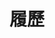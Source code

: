 ---
title: "履歷"
layout: "resume"
resume:
  name: "林宏信 Justin Lin"
  email: "justin.linhs@pm.me"
  github: "https://github.com/lancatlin"
  website: "https://wancat.cc"

  education:
    - school: "國立臺北科技大學"
      department: "智慧自動化工程科"
      school_url: "https://www.ntut.edu.tw/"
      department_url: "https://iae.ntut.edu.tw/"
      period: "2019 - 2024"

  honors:
    - title: "2023 大專資訊服務應用競賽"
      url: "https://innoserve.tca.org.tw/"
      content: |
        **第二名** 在競賽中與專案 [Linux Odyssey](https://linuxodyssey.xyz)
    - title: "2023 g0v 零時小學校第四屆專案孵化競賽"
      url: "https://sch001.g0v.tw/dash/brd/sch001-2023/list"
      content: |
        **首獎** 在競賽中與專案 [Linux Odyssey](https://linuxodyssey.xyz)
    - title: "2021 全國大專校院智慧機械與人工智慧暨電動車創意競賽"
      url: "https://www.chengde.org.tw/"
      content: |
        **佳作** 在競賽中與專案 EyeDrone

  work_experiences:
    - company: "LikeCoin"
      company_url: "https://about.like.co"
      position: "全端工程師"
      location: "全球 (遠端)"
      period: "2022 年 3 月 - 2022 年 8 月"
      projects:
        - name: "LikeChain Indexer"
          url: "https://github.com/likecoin/likecoin-chain-tx-indexer"
          description: "將鏈上數據索引到資料庫並提供基於 SQL 的 API。使用 Golang、Gin、PostgreSQL。"
        - name: "ISCN Browser"
          url: "https://github.com/likecoin/iscn-browser"
          description: "瀏覽 LikeCoin 鏈上的 ISCN 記錄。使用 NuxtJS、VueJS。"
        - name: "LikeCoin Discord Bot"
          url: "https://github.com/likecoin/likecoin-discord-bot"
          description: "在 Discord 中向訊息捐贈 LIKE，將訊息發布到區塊鏈。使用 NodeJS、NuxtJS。"
        - name: "NFT Dashboard"
          url: "https://github.com/likecoin/likecoin-nft-dashboard"
          description: "LikeCoin 鏈上 NFT 統計儀表板。使用 VueJS。"

    - company: "IBM"
      company_url: "https://ibm.com"
      position: "後端開發實習生"
      location: "台北，台灣"
      period: "2021 年 11 月 - 2022 年 2 月"
      projects:
        - name: "未翻譯字串檢測工具"
          description: "基於深度學習的未翻譯字串檢測工具。"
        - name: "CI/CD 工作流程"
          description: "為 NodeJS 和 AngularJS 專案設置 Jenkins CI/CD 工作流程。"
        - name: "自動部署"
          description: "通過 Git 標籤自動部署至伺服器。"

  projects:
    - name: "LinuxOdyssey.xyz"
      url: "https://linuxodyssey.xyz"
      role: "團隊領導 / 全端開發工程師 / DevOps 工程師"
      period: "2023 年 7 月 - 至今"
      tech: "TypeScript / VueJS / Docker / MongoDB / WebSocket / TailwindCSS"
      description: "Linux Odyssey 是針對程式設計和 Linux 初學者設計的互動終端機教學網站，以遊戲化方式學習 Linux 指令，將 Linux 變成一個互動遊戲環境，從「學習 Linux」變成「玩 Linux」。"
      achievements:
        - "提供基於 Docker 的操作環境，讓用戶只要開啟網站即可練習 Linux 命令。使用 WebSocket 在網站上實現即時終端機資料傳輸。"
        - "使用 GitHub Actions 管理 DevOps 工作流程，進行持續集成和部署，保持高代碼質量並促進敏捷開發實踐。"
        - "由 180 名沒有程式設計或 Linux 經驗的國中生測試。60% 的學生能夠在沒有任何幫助的情況下使用終端完成任務。"

    - name: "EyeDrone"
      url: ""
      role: ""
      period: "2021 年 5 月 - 2021 年 11 月"
      tech: "Python / Django / ReactJS / Scikit-Learn"
      description: "一個使用無人機和多光譜儀的水污染分析系統。"
      achievements:
        - "使用無人機拍攝的照片建立污染模型。"
        - "開發 RESTful API 以整合圖像處理算法和數據庫。"

    - name: "FeverPass"
      url: "https://github.com/Linchpins-team/fever-pass"
      role: "共同創辦人 / 後端開發工程師"
      period: "2020 年 2 月 - 2020 年 4 月"
      tech: "Go / Vanilla JS / MySQL"
      description: "針對 COVID-19，使用 Golang 開發的體溫登記系統，供學校或組織登記成員的體溫。"
      achievements:
        - "被台中一中和中山附中使用。"
        - "服務了 1,800 名註冊學生，節省了 360,000 張紙。"

    - name: "indieveloper (indie.tw)"
      url: "https://indie.tw"
      role: ""
      period: "2023 年 1 月 - 至今"
      tech: "YouTube"
      description: "一個推廣自由軟體及伺服器架設的 YouTube 頻道。"
      achievements:
        - "賦予每個人設置自己伺服器的能力。"
        - "在第一個月內達到超過 4,000 訂閱。"

  special_experiences:
    - name: "Liker.Social"
      url: "https://liker.social"
      role: "創辦人及執行董事"
      period: "2020 年 1 月 - 2021 年 4 月"
      description: "LikeCoin 的社群平台"
      achievements:
        - "籌集了 $100K LikeCoin 來啟動一個為 LikeCoin 社群設立的 Mastodon 伺服器。"
        - "1.8K 註冊用戶。"

  publications:
    - title: "A Effective Algorithm for Skew Correction in Text Images"
      url: "https://ieeexplore.ieee.org/document/9605083"
      authors: "C. -T. Chuang and H. -S. Lin"
      conference: "2021 International Conference on Fuzzy Theory and Its Applications (iFUZZY)"
      year: "2021"
      pages: "1-5"
      doi: "10.1109/iFUZZY53132.2021.9605083"

  skills:
    languages: "TypeScript、JavaScript、Go、Python"
    frameworks: "Vue、React、Nuxt、Django、TensorFlow"
    databases: "PostgreSQL、MySQL、MongoDB"
    devops: "GitHub Actions、Linux、Docker、Jenkins、Proxmox"
--- 